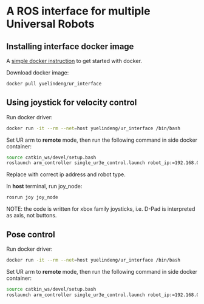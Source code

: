 # A ROS interface for multiple Universal Robots

## Installing interface docker image

A [simple docker instruction](docker/Docker_tutorial.md) to get started with docker.

Download docker image:

```bash
docker pull yuelindeng/ur_interface
```

## Using joystick for velocity control

Run docker driver:

```bash
docker run -it --rm --net=host yuelindeng/ur_interface /bin/bash
```

Set UR arm to **remote** mode, then run the following command in side docker container:

```bash
source catkin_ws/devel/setup.bash
roslaunch arm_controller single_ur3e_control.launch robot_ip:=192.168.0.102 robot_name:=left
```

Replace with correct ip address and robot type.

In **host** terminal, run joy_node:

```bash
rosrun joy joy_node
```

NOTE: the code is written for xbox family joysticks, i.e. D-Pad is interpreted as axis, not buttons.

## Pose control

Run docker driver:

```bash
docker run -it --rm --net=host yuelindeng/ur_interface /bin/bash
```

Set UR arm to **remote** mode, then run the following command in side docker container:

```bash
source catkin_ws/devel/setup.bash
roslaunch arm_controller single_ur3e_control.launch robot_ip:=192.168.0.102 robot_name:=left controller_mode:=1
```
